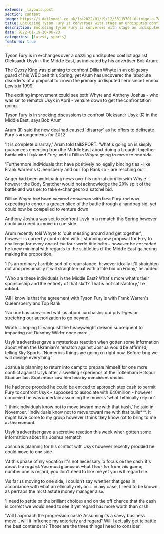 ```yaml
---
extends: _layouts.post
section: content
image: https://i.dailymail.co.uk/1s/2022/01/19/12/53113701-0-image-a-74_1642595098311.jpg 
title: Enclosing Tyson Fury is converses with stage an undisputed conflict against Oleksandr Usyk in the Middle East 
description: Enclosing Tyson Fury is converses with stage an undisputed conflict against Oleksandr Usyk in the Middle East 
date: 2022-01-19-16-06-23 
categories: [latest, sports] 
featured: true 
--- 
```

Tyson Fury is in exchanges over a dazzling undisputed conflict against Oleksandr Usyk in the Middle East, as indicated by his advertiser Bob Arum.

The Gypsy King was planning to confront Dillian Whyte in an obligatory guard of his WBC belt this Spring, yet Arum has uncovered the 'absolute disorder's of a proposal to crown the primary undisputed hero since Lennox Lewis in 1999.

The exciting improvement could see both Whyte and Anthony Joshua - who was set to rematch Usyk in April - venture down to get the confrontation going.

Tyson Fury is in shocking discussions to confront Oleksandr Usyk (R) in the Middle East, says Bob Arum

Arum (R) said the new deal had caused 'disarray' as he offers to delineate Fury's arrangements for 2022

'It is complete disarray,' Arum told talkSPORT. 'What's going on is simply guarantees emerging from the Middle East about doing a brought together battle with Usyk and Fury, and is Dillian Whyte going to move to one side.

'Furthermore individuals that have positively no legally binding ties - like Frank Warren's Queensberry and our Top Rank do - are reaching out.'

Anger had been anticipating news over his normal conflict with Whyte - however the Body Snatcher would not acknowledge the 20% split of the battle and was set to take exchanges to a satchel bid.

Dillian Whyte had been secured converses with face Fury and was expecting to concur a greater slice of the battle through a handbag bid, yet could now be compelled to venture down

Anthony Joshua was set to confront Usyk in a rematch this Spring however could too need to move to one side

Arum recently told Whyte to 'quit messing around and get together', however is currently confronted with a stunning new proposal for Fury to challenge for every one of the four world title belts - however he conceded he knew minimal with regards to the subtleties of the Middle East gathering making the proposition.

'It's an ordinary horrible sort of circumstance, however ideally it'll straighten out and presumably it will straighten out with a tote bid on Friday,' he added.

'Who are these individuals in the Middle East? What's more what's their sponsorship and the entirety of that stuff? That is not satisfactory,' he added.

'All I know is that the agreement with Tyson Fury is with Frank Warren's Queensberry and Top Rank.

'No one has conversed with us about purchasing out privileges or stretching our authorization to go beyond.'

Wrath is hoping to vanquish the heavyweight division subsequent to impacting out Deontay Wilder once more

Usyk's advertiser gave a mysterious reaction when gotten some information about when the Ukranian's rematch against Joshua would be affirmed, telling Sky Sports: 'Numerous things are going on right now. Before long we will divulge everything.'

Joshua is planning to return into camp to prepare himself for one more conflict against Usyk after a swelling experience at the Tottenham Hotspur Stadium last September saw him lose by consistent choice.

He had once prodded he could be enticed to approach step cash to permit Fury to confront Usyk - supposed to associate with £40million - however conceded he was uncertain assuming the move is 'what I ethically rely on'.

'I think individuals know not to move toward me with that trash,' he said in November. 'Individuals know not to move toward me with that bulls***. It might have come to my group however I think they know not to bring to me at the moment.

Usyk's advertiser gave a secretive reaction this week when gotten some information about his Joshua rematch

Joshua is planning for his conflict with Usyk however recently prodded he could move to one side

'At this phase of my vocation it's not necessary to focus on the cash, it's about the regard. You must glance at what I look for from this game; number one is regard, you don't need to like me yet you will regard me.

'As far as moving to one side, I couldn't say whether that goes in accordance with what an ethically rely on... in any case, I need to be known as perhaps the most astute money manager also.

'I need to settle on the brilliant choices and on the off chance that the cash is correct we would need to see it yet regard has more worth than cash.

'Will I approach the progression cash? Assuming its a savvy business move... will it influence my notoriety and regard? Will I actually get to battle the best contenders? Those are the three things I need to consider.'